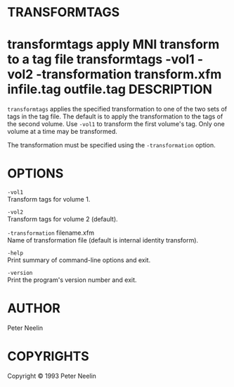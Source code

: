 # TRANSFORMTAGS

transformtags apply MNI transform to a tag file
transformtags
-vol1
-vol2
-transformation
transform.xfm
infile.tag
outfile.tag
DESCRIPTION
===========

`transformtags` applies the specified transformation to one of the two sets of tags in the tag file. The default is to apply the transformation to the tags of the second volume. Use `-vol1` to transform the first volume's tag. Only one volume at a time may be transformed.

The transformation must be specified using the `-transformation` option.

OPTIONS
=======

`-vol1`  
Transform tags for volume 1.

`-vol2`  
Transform tags for volume 2 (default).

`-transformation` filename.xfm  
Name of transformation file (default is internal identity transform).

`-help`  
Print summary of command-line options and exit.

`-version`  
Print the program's version number and exit.

AUTHOR
======

Peter Neelin

COPYRIGHTS
==========

Copyright © 1993 Peter Neelin
